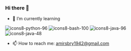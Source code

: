 ### Hi there 👋

- 🌱 I’m currently learning 

![icons8-python-96](https://user-images.githubusercontent.com/89149731/159659731-734bca7b-92b3-4b1e-adda-8b38ffc462d2.png)
![icons8-bash-100](https://user-images.githubusercontent.com/89149731/159659924-400af8ff-9b64-48df-9da2-740537cae8fa.png)
![icons8-java-96](https://user-images.githubusercontent.com/89149731/159660132-6e3903a1-7a0b-4a75-8016-72cf5627a912.png)
![icons8-java-48](https://user-images.githubusercontent.com/89149731/159660281-1226cceb-cc94-4b67-8a7b-52e10488a223.png)


- 📫 How to reach me: amirsbry1942@gmail.com
